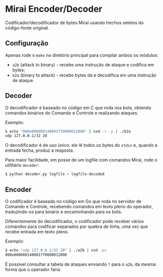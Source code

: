 # Mirai Encoder/Decoder
Codificador/decodificador de bytes Mirai usando trechos seletos do código-fonte original.


## Configuração
Apenas rode o `make` no diretório principal para compilar ambos os módulos:

 - `a2b` (attack to binary) - recebe uma instrução de ataque e codifica em bytes;
 - `b2a` (binary to attack) - recebe bytes da e decodifica em uma instrução de ataque.


## Decoder
O decodificador é baseado no código em C que roda nos bots, obtendo comandos binários do Comando e Controle e realizando ataques.

Exemplo:

```bash
$ echo "000e0000001400017f0000012000" | xxd -r -p | ./b2a
udp 127.0.0.1/32 20
```

O decodificador é de uso único: ele lê todos os bytes do `stdin` e, quando a entrada fecha, produz a resposta.

Para maior facilidade, em posse de um logfile com comandos Mirai, rode o utilitário `decoder`:

```bash 
$ python decoder.py logfile > logfile-decoded
```


## Encoder
O codificador é baseado no código em Go que roda no servidor de Comando e Controle, recebendo comandos em texto pleno do operador, traduzindo-os para binário e encaminhando para os bots.

Diferentemente do decodificador, o codificador pode receber vários comandos para codificar separados por quebra de linha, uma vez que recebe entrada em texto pleno.

Exemplo:

```bash
$ echo "udp 127.0.0.1/32 20" | ./a2b | xxd -ps
000e0000001400017f0000012000
```

É possível consultar a tabela de ataques enviando `?` para o `a2b`, da mesma forma que o operador faria.

